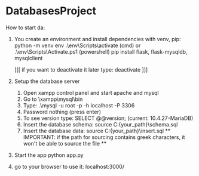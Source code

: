 # DatabasesProject

How to start da:

1. You create an environment and install dependencies with venv, pip:
    python -m venv env
    .\env\Scripts\activate (cmd) or .\env\Scripts\Activate.ps1 (powershell)
    pip install flask, flask-mysqldb, mysqlclient
    
    [[[ if you want to deactivate it later type: deactivate ]]]

2. Setup the database server
    1. Open xampp control panel and start apache and mysql
	2. Go to \xampp\mysql\bin
	3. Type: .\mysql -u root -p -h localhost -P 3306
	4. Password nothing (press enter)
	5. To see version type: SELECT @@version; (current:  10.4.27-MariaDB)
	6. Insert the database schema:  source C:\{your_path}\schema.sql
	7. Insert the database data: source C:\{your_path}\insert.sql
       ** IMPORTANT: if the path for sourcing contains greek characters, it won't be able to source the file **

3. Start the app
    python app.py


4. go to your browser to use it:
    localhost:3000/
